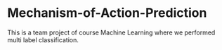 # Mechanism-of-Action-Prediction
This is a team project of course Machine Learning where we performed multi label classification.
